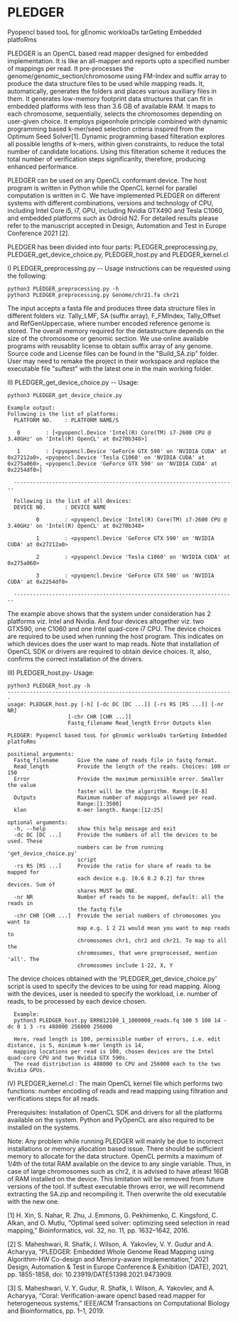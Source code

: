 # PLEDGER
Pyopencl based tooL for gEnomic workloaDs tarGeting Embedded platfoRms

PLEDGER is an OpenCL based read mapper designed for embedded implementation. It is like an all-mapper and reports upto a specified number of mappings per read. It pre-processes the genome/genomic_section/chromosome using FM-Index and suffix array to produce the data structure files to be used while mapping reads. It, automatically, generates the folders and places various auxiliary files in them. It generates low-memory footprint data structures that can fit in embedded platforms with less than 3.6 GB of available RAM. It maps to each chromosome, sequentially, selects the chromosomes depending on user-given choice. It employs pigeonhole principle combined with dynamic programming based k-mer/seed selection criteria inspired from the Optimum Seed Solver[1]. Dynamic programming based filteration explores all possible lengths of k-mers, within given constraints, to reduce the total number of candidate locations. Using this filteration scheme it reduces the total number of verification steps significanlty, therefore, producing enhanced performance. 

PLEDGER can be used on any OpenCL conformant device. The host program is written in Python while the OpenCL kernel for parallel computation is written in C. We have implemented PLEDGER on different systems with different combinations, versions and technology of CPU, including Intel Core i5, i7, GPU, including Nvidia GTX490 and Tesla C1060, and embedded platforms such as Odroid N2. For detailed results please refer to the manuscript accepted in Design, Automation and Test in Europe Conference 2021 [2].  

PLEDGER has been divided into four parts: PLEDGER_preprocessing.py, PLEDGER_get_device_choice.py, PLEDGER_host.py and PLEDGER_kernel.cl

I) PLEDGER_preprocessing.py -- Usage instructions can be requested using the following:
   
    python3 PLEDGER_preprocessing.py -h 
    python3 PLEDGER_preprocessing.py Genome/chr21.fa chr21
   
The input accepts a fasta file and produces three data structure files in different folders viz. Tally_LMF, SA (suffix array), F_FMIndex, Tally_Offset and RefGenUppercase, where number encoded reference genome is stored. The overall memory required for the detastructure depends on the size of the chromosome or genomic section. We use online available programs with reusablity license to obtain suffix array of any genome. Source code and License files can be found in the "Build_SA.zip" folder. User may need to remake the project in their workspace and replace the executable file "suftest" with the latest one in the main working folder.

II) PLEDGER_get_device_choice.py -- Usage:

    python3 PLEDGER_get_device_choice.py 
    
    Example output:
    Following is the list of platforms:
      PLATFORM NO.    : PLATFORM NAME/S

       0        : [<pyopencl.Device 'Intel(R) Core(TM) i7-2600 CPU @ 3.40GHz' on 'Intel(R) OpenCL' at 0x270b348>] 

       1        : [<pyopencl.Device 'GeForce GTX 590' on 'NVIDIA CUDA' at 0x27212a0>, <pyopencl.Device 'Tesla C1060' on 'NVIDIA CUDA' at 0x275a060>, <pyopencl.Device 'GeForce GTX 590' on 'NVIDIA CUDA' at 0x2254df0>] 

      ----------------------------------------------------------------------

      Following is the list of all devices:
      DEVICE NO.      : DEVICE NAME

             0        : <pyopencl.Device 'Intel(R) Core(TM) i7-2600 CPU @ 3.40GHz' on 'Intel(R) OpenCL' at 0x270b348> 

             1        : <pyopencl.Device 'GeForce GTX 590' on 'NVIDIA CUDA' at 0x27212a0> 

             2        : <pyopencl.Device 'Tesla C1060' on 'NVIDIA CUDA' at 0x275a060> 

             3        : <pyopencl.Device 'GeForce GTX 590' on 'NVIDIA CUDA' at 0x2254df0> 

      ----------------------------------------------------------------------
    
The example above shows that the system under consideration has 2 platforms viz. Intel and Nvidia. And four devices altogether viz. two GTX590, one C1060 and one Intel quad-core i7 CPU. The device choices are required to be used when running the host program. This indicates on which devices does the user want to map reads. Note that installation of OpenCL SDK or drivers are required to obtain device choices. It, also, confirms the correct installation of the drivers. 

III) PLEDGER_host.py- Usage:

	python3 PLEDGER_host.py -h
	-----------------------------------------------------------------------
	usage: PLEDGER_host.py [-h] [-dc DC [DC ...]] [-rs RS [RS ...]] [-nr NR]
                       [-chr CHR [CHR ...]]
                       Fastq_filename Read_length Error Outputs klen

	PLEDGER: Pyopencl based tooL for gEnomic workloaDs tarGeting Embedded platfoRms

	positional arguments:
	  Fastq_filename      Give the name of reads file in fastq format.
	  Read_length         Provide the length of the reads. Choices: 100 or 150
	  Error               Provide the maximum permissible error. Smaller the value
	                      faster will be the algorithm. Range:[0-8]
	  Outputs             Maximum number of mappings allowed per read.
	                      Range:[1:3500]
	  klen                K-mer length. Range:[12:25]

	optional arguments:
	  -h, --help          show this help message and exit
	  -dc DC [DC ...]     Provide the numbers of all the devices to be used. These
	                      numbers can be from running 'get_device_choice.py'
	                      script
	  -rs RS [RS ...]     Provide the ratio for share of reads to be mapped for
	                      each device e.g. [0.6 0.2 0.2] for three devices. Sum of
	                      shares MUST be ONE.
	  -nr NR              Number of reads to be mapped, default: all the reads in
	                      the fastq file
	  -chr CHR [CHR ...]  Provide the serial numbers of chromosomes you want to
	                      map e.g. 1 2 21 would mean you want to map reads to
	                      chromosomes chr1, chr2 and chr21. To map to all the
	                      chromosomes, that were preprocessed, mention 'all'. The
	                      chromosomes include 1-22, X, Y


The device choices obtained with the 'PLEDGER_get_device_choice.py' script is used to specify the devices to be using for read mapping. Along with the devices, user is needed to specify the workload, i.e. number of reads, to be processed by each device chosen. 

      Example:
      python3 PLEDGER_host.py ERR012100_1_1000000_reads.fq 100 5 100 14 -dc 0 1 3 -rs 488000 256000 256000
      
      Here, read length is 100, permissible number of errors, i.e. edit distance, is 5, minimum k-mer length is 14,
      mapping locations per read is 100, chosen devices are the Intel quad-core CPU and two Nvidia GTX 590s. 
      The read distribution is 488000 to CPU and 256000 each to the two Nvidia GPUs.

IV) PLEDGER_kernel.cl : The main OpenCL kernel file which performs two functions: number encoding of reads and read mapping using filtration and verifications steps for all reads.
      
Prerequisites: Installation of OpenCL SDK and drivers for all the platforms available on the system. Python and PyOpenCL are also required to be installed on the systems. 

Note: Any problem while running PLEDGER will mainly be due to incorrect installations or memory allocation based issue. There should be sufficient memory to allocate for the data structure. OpenCL permits a maximum of 1/4th of the total RAM available on the device to any single variable. Thus, in case of large chromosomes such as chr2, it is advised to have atleast 16GB of RAM installed on the device. This limitation will be removed from future versions of the tool. If suftest executable throws error, we will recommend extracting the SA.zip and recompiling it. Then overwrite the old executable with the new one. 


[1] H. Xin, S. Nahar, R. Zhu, J. Emmons, G. Pekhimenko, C. Kingsford, C. Alkan, and O. Mutlu, “Optimal seed solver: optimizing seed selection in read mapping,” Bioinformatics, vol. 32, no. 11, pp. 1632–1642, 2016.

[2] S. Maheshwari, R. Shafik, I. Wilson, A. Yakovlev, V. Y. Gudur and A. Acharyya, "PLEDGER: Embedded Whole Genome Read Mapping using Algorithm-HW Co-design and Memory-aware Implementation," 2021 Design, Automation & Test in Europe Conference & Exhibition (DATE), 2021, pp. 1855-1858, doi: 10.23919/DATE51398.2021.9473909.

[3] S. Maheshwari, V. Y. Gudur, R. Shafik, I. Wilson, A. Yakovlev, and A. Acharyya, “Coral: Verification-aware opencl based read mapper for heterogeneous systems,” IEEE/ACM Transactions on Computational Biology and Bioinformatics, pp. 1–1, 2019.
